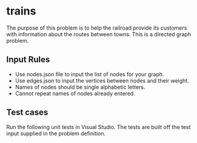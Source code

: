 # trains
The purpose of this problem is to help the railroad provide its customers with information about the routes between towns. This is a directed graph problem. 

## Input Rules
- Use nodes.json file to input the list of nodes for your graph.
- Use edges.json to input the vertices between nodes and their weight.
- Names of nodes should be single alphabetic letters.
- Cannot repeat names of nodes already entered.

## Test cases
Run the following unit tests in Visual Studio. The tests are built off the test input supplied in the problem definition. 